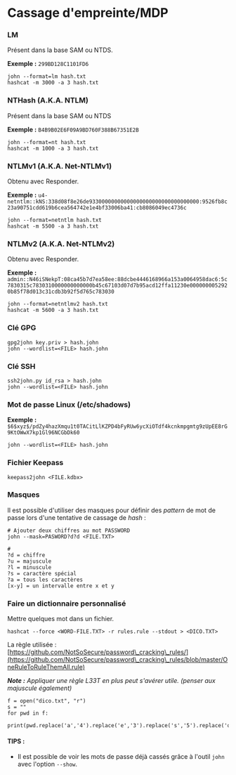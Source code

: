 # Cassage d'empreinte/MDP

### LM <a href="#9330" id="9330"></a>

Présent dans la base SAM ou NTDS.

**Exemple :** `299BD128C1101FD6`

```
john --format=lm hash.txt
hashcat -m 3000 -a 3 hash.txt
```

### NTHash (A.K.A. NTLM) <a href="#b5a5" id="b5a5"></a>

Présent dans la base SAM ou NTDS

**Exemple :** `B4B9B02E6F09A9BD760F388B67351E2B`

```
john --format=nt hash.txt
hashcat -m 1000 -a 3 hash.txt
```

### NTLMv1 (A.K.A. Net-NTLMv1) <a href="#1070" id="1070"></a>

Obtenu avec Responder.

**Exemple :** `u4-netntlm::kNS:338d08f8e26de93300000000000000000000000000000000:9526fb8c23a90751cdd619b6cea564742e1e4bf33006ba41:cb8086049ec4736c`

```
john --format=netntlm hash.txt
hashcat -m 5500 -a 3 hash.txt
```

### NTLMv2 (A.K.A. Net-NTLMv2) <a href="#4fef" id="4fef"></a>

Obtenu avec Responder.

**Exemple :** `admin::N46iSNekpT:08ca45b7d7ea58ee:88dcbe4446168966a153a0064958dac6:5c7830315c7830310000000000000b45c67103d07d7b95acd12ffa11230e0000000052920b85f78d013c31cdb3b92f5d765c783030`

```
john --format=netntlmv2 hash.txt
hashcat -m 5600 -a 3 hash.txt
```

### Clé GPG&#x20;

```
gpg2john key.priv > hash.john
john --wordlist=<FILE> hash.john
```

### Clé SSH

```
ssh2john.py id_rsa > hash.john
john --wordlist=<FILE> hash.john
```

### Mot de passe Linux (/etc/shadows)

**Exemple :** `$6$xyz$/pdZy4hazXmqu1t0TACitLlKZPD4bFyRUw6ycXiOTdf4kcnkmpgmtg9zUpEE8rG9KtOWwX7kp1Gl96NCGbDk60`

```
john --wordlist=<FILE> hash.john
```

### Fichier Keepass

```
keepass2john <FILE.kdbx>
```

### Masques

Il est possible d'utiliser des masques pour définir des _pattern_ de mot de passe lors d'une tentative de cassage de _hash_ :&#x20;

```
# Ajouter deux chiffres au mot PASSWORD
john --mask=PASWORD?d?d <FILE.TXT>

#
?d = chiffre
?u = majuscule
?l = minuscule
?s = caractère spécial
?a = tous les caractères
[x-y] = un intervalle entre x et y 
```

### Faire un dictionnaire personnalisé

Mettre quelques mot dans un fichier.

```
hashcat --force <WORD-FILE.TXT> -r rules.rule --stdout > <DICO.TXT>
```

La règle utilisée : [https://github.com/NotSoSecure/password\_cracking\_rules/](https://github.com/NotSoSecure/password\_cracking\_rules/blob/master/OneRuleToRuleThemAll.rule)

_**Note :** Appliquer une règle L33T en plus peut s'avérer utile. (penser aux majuscule également)_

```
f = open("dico.txt", "r")
s = ""
for pwd in f:
    print(pwd.replace('a','4').replace('e','3').replace('s','5').replace('o','0'))
```

#### TIPS :&#x20;

* Il est possible de voir les mots de passe déjà cassés grâce à l'outil `john` avec l'option `--show`.
